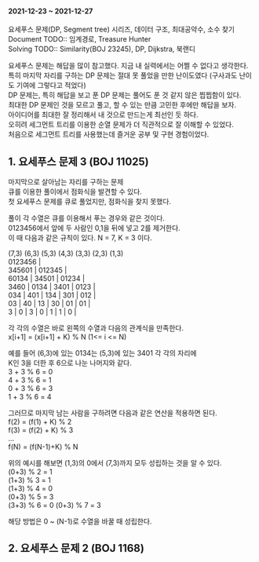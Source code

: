 #### 2021-12-23 ~ 2021-12-27  
요세푸스 문제(DP, Segment tree) 시리즈, 데이터 구조, 최대공약수, 소수 찾기  
Document TODO:: 임계경로, Treasure Hunter  
Solving TODO:: Similarity(BOJ 23245), DP, Dijkstra, 북랜디  

요세푸스 문제는 해답을 많이 참고했다. 지금 내 실력에서는 어쩔 수 없다고 생각한다.  
특히 마지막 자리를 구하는 DP 문제는 절대 못 풀었을 만한 난이도였다 (구사과도 난이도 기여에 그렇다고 적었다)  
DP 문제는, 특히 해답을 보고 푼 DP 문제는 풀어도 푼 것 같지 않은 찝찝함이 있다.  
최대한 DP 문제인 것을 모르고 풀고, 할 수 있는 만큼 고민한 후에만 해답을 보자.  
아이디어를 최대한 잘 정리해서 내 것으로 만드는게 최선인 듯 하다.  
오히려 세그먼트 트리를 이용한 순열 문제가 더 직관적으로 잘 이해할 수 있었다.  
처음으로 세그먼트 트리를 사용했는데 즐거운 공부 및 구현 경험이었다.  


## 1. 요세푸스 문제 3 (BOJ 11025)  
마지막으로 살아남는 자리를 구하는 문제  
큐를 이용한 풀이에서 점화식을 발견할 수 있다.  
첫 요세푸스 문제를 큐로 풀었지만, 점화식을 찾지 못했다.   

풀이 
각 수열은 큐를 이용해서 푸는 경우와 같은 것이다.  
0123456에서 앞에 두 사람인 0,1을 뒤에 넣고 2를 제거한다.   
이 때 다음과 같은 규칙이 있다. N = 7, K = 3 이다.  

(7,3)     (6,3)    (5,3)   (4,3)  (3,3)  (2,3)  (1,3)   
0123456 |  
345601  | 012345 |  
60134	| 34501  | 01234 |  
3460    | 0134   | 3401  | 0123 |  
034     | 401    | 134   | 301  | 012 |  
03      | 40     | 13    | 30   | 01  | 01 |  
3       | 0      | 3     | 0    | 1   | 1  |  0 |   

각 각의 수열은 바로 왼쪽의 수열과 다음의 관계식을 만족한다.  
x[i+1] = (x[i+1] + K) % N  (1<= i <= N)  

예를 들어 (6,3)에 있는 0134는 (5,3)에 있는 3401 각 각의 자리에  
K인 3을 더한 후 6으로 나눈 나머지와 같다.  
3 + 3 % 6 = 0  
4 + 3 % 6 = 1  
0 + 3 % 6 = 3  
1 + 3 % 6 = 4  

그러므로 마지막 남는 사람을 구하려면 다음과 같은 연산을 적용하면 된다.  
f(2) = (f(1) + K) % 2  
f(3) = (f(2) + K) % 3  
...   
f(N) = (f(N-1)+K) % N  

위의 예시를 해보면 (1,3)의 0에서 (7,3)까지 모두 성립하는 것을 알 수 있다.  
(0+3) % 2 = 1    
(1+3) % 3 = 1  
(1+3) % 4 = 0  
(0+3) % 5 = 3  
(3+3) % 6 = 0
(0+3) % 7 = 3   

해당 방법은 0 ~ (N-1)로 수열을 바꿀 때 성립한다.  


## 2. 요세푸스 문제 2 (BOJ 1168)  




